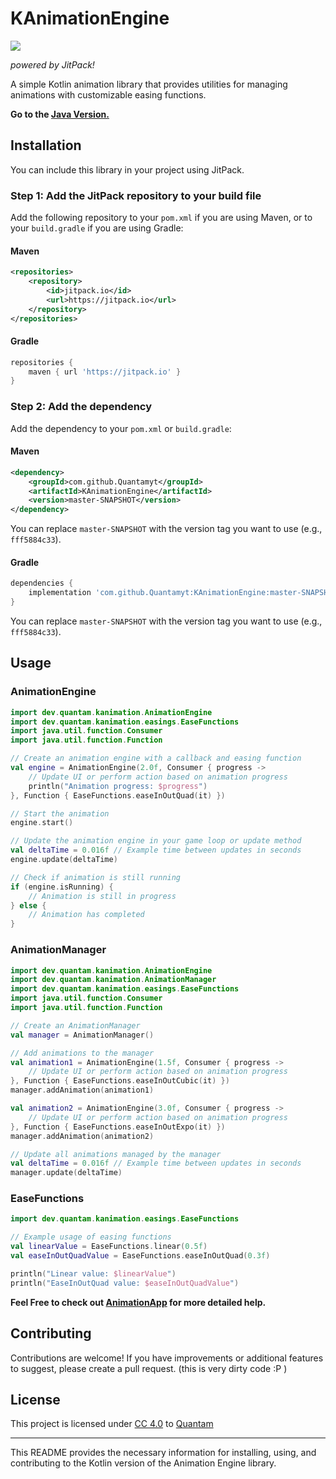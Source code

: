 # KAnimationEngine

[![](https://jitpack.io/v/Quantamyt/KAnimationEngine.svg)](https://jitpack.io/#Quantamyt/KAnimationEngine)

*powered by JitPack!*

A simple Kotlin animation library that provides utilities for managing animations with customizable easing functions.

**Go to the [Java Version.](https://github.com/Quantamyt/AnimationEngine)**

## Installation

You can include this library in your project using JitPack.

### Step 1: Add the JitPack repository to your build file

Add the following repository to your `pom.xml` if you are using Maven, or to your `build.gradle` if you are using Gradle:

#### Maven

```xml
<repositories>
    <repository>
        <id>jitpack.io</id>
        <url>https://jitpack.io</url>
    </repository>
</repositories>
```

#### Gradle

```groovy
repositories {
    maven { url 'https://jitpack.io' }
}
```

### Step 2: Add the dependency

Add the dependency to your `pom.xml` or `build.gradle`:

#### Maven

```xml
<dependency>
    <groupId>com.github.Quantamyt</groupId>
    <artifactId>KAnimationEngine</artifactId>
    <version>master-SNAPSHOT</version>
</dependency>
```

You can replace `master-SNAPSHOT` with the version tag you want to use (e.g., `fff5884c33`).

#### Gradle

```groovy
dependencies {
    implementation 'com.github.Quantamyt:KAnimationEngine:master-SNAPSHOT'
}
```

You can replace `master-SNAPSHOT` with the version tag you want to use (e.g., `fff5884c33`).

## Usage

### AnimationEngine

```kotlin
import dev.quantam.kanimation.AnimationEngine
import dev.quantam.kanimation.easings.EaseFunctions
import java.util.function.Consumer
import java.util.function.Function

// Create an animation engine with a callback and easing function
val engine = AnimationEngine(2.0f, Consumer { progress ->
    // Update UI or perform action based on animation progress
    println("Animation progress: $progress")
}, Function { EaseFunctions.easeInOutQuad(it) })

// Start the animation
engine.start()

// Update the animation engine in your game loop or update method
val deltaTime = 0.016f // Example time between updates in seconds
engine.update(deltaTime)

// Check if animation is still running
if (engine.isRunning) {
    // Animation is still in progress
} else {
    // Animation has completed
}
```

### AnimationManager

```kotlin
import dev.quantam.kanimation.AnimationEngine
import dev.quantam.kanimation.AnimationManager
import dev.quantam.kanimation.easings.EaseFunctions
import java.util.function.Consumer
import java.util.function.Function

// Create an AnimationManager
val manager = AnimationManager()

// Add animations to the manager
val animation1 = AnimationEngine(1.5f, Consumer { progress ->
    // Update UI or perform action based on animation progress
}, Function { EaseFunctions.easeInOutCubic(it) })
manager.addAnimation(animation1)

val animation2 = AnimationEngine(3.0f, Consumer { progress ->
    // Update UI or perform action based on animation progress
}, Function { EaseFunctions.easeInOutExpo(it) })
manager.addAnimation(animation2)

// Update all animations managed by the manager
val deltaTime = 0.016f // Example time between updates in seconds
manager.update(deltaTime)
```

### EaseFunctions

```kotlin
import dev.quantam.kanimation.easings.EaseFunctions

// Example usage of easing functions
val linearValue = EaseFunctions.linear(0.5f)
val easeInOutQuadValue = EaseFunctions.easeInOutQuad(0.3f)

println("Linear value: $linearValue")
println("EaseInOutQuad value: $easeInOutQuadValue")
```

**Feel Free to check out [AnimationApp](https://github.com/Quantamyt/KAnimationEngine/blob/main/src/main/kotlin/dev/quantam/kanimation/demo/AnimationApp.kt) for more detailed help.**

## Contributing

Contributions are welcome! If you have improvements or additional features to suggest, please create a pull request. (this is very dirty code :P )

## License

This project is licensed under [CC 4.0](https://creativecommons.org/licenses/by/4.0/?ref=chooser-v1) to [Quantam](https://github.com/Quantamyt/)

---

This README provides the necessary information for installing, using, and contributing to the Kotlin version of the Animation Engine library.